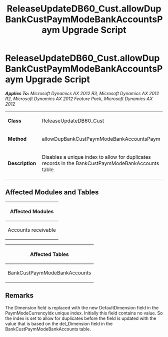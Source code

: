 ﻿---
title: ReleaseUpdateDB60_Cust.allowDupBankCustPaymModeBankAccountsPaym Upgrade Script
TOCTitle: ReleaseUpdateDB60_Cust.allowDupBankCustPaymModeBankAccountsPaym Upgrade Script
ms:assetid: e00c25d8-5b5b-c540-cf46-a102c288ec71
ms:mtpsurl: https://msdn.microsoft.com/en-us/library/JJ737264(v=AX.60)
ms:contentKeyID: 49711706
ms.date: 05/18/2015
mtps_version: v=AX.60
---

# ReleaseUpdateDB60\_Cust.allowDupBankCustPaymModeBankAccountsPaym Upgrade Script 


_**Applies To:** Microsoft Dynamics AX 2012 R3, Microsoft Dynamics AX 2012 R2, Microsoft Dynamics AX 2012 Feature Pack, Microsoft Dynamics AX 2012_

<table>
<colgroup>
<col style="width: 50%" />
<col style="width: 50%" />
</colgroup>
<tbody>
<tr class="odd">
<td><p><strong>Class</strong></p></td>
<td><p>ReleaseUpdateDB60_Cust</p></td>
</tr>
<tr class="even">
<td><p><strong>Method</strong></p></td>
<td><p>allowDupBankCustPaymModeBankAccountsPaym</p></td>
</tr>
<tr class="odd">
<td><p><strong>Description</strong></p></td>
<td><p>Disables a unique index to allow for duplicates records in the BankCustPaymModeBankAccounts table.</p></td>
</tr>
</tbody>
</table>


## Affected Modules and Tables

<table>
<colgroup>
<col style="width: 100%" />
</colgroup>
<thead>
<tr class="header">
<th><p>Affected Modules</p></th>
</tr>
</thead>
<tbody>
<tr class="odd">
<td><p>Accounts receivable</p></td>
</tr>
</tbody>
</table>


<table>
<colgroup>
<col style="width: 100%" />
</colgroup>
<thead>
<tr class="header">
<th><p>Affected Tables</p></th>
</tr>
</thead>
<tbody>
<tr class="odd">
<td><p>BankCustPaymModeBankAccounts</p></td>
</tr>
</tbody>
</table>


## Remarks

The Dimension field is replaced with the new DefaultDimension field in the PaymModeCurrencyIdx unique index. Initially this field contains no value. So the index is set to allow for duplicates before the field is updated with the value that is based on the del\_Dimension field in the BankCustPaymModeBankAccounts table.

  


